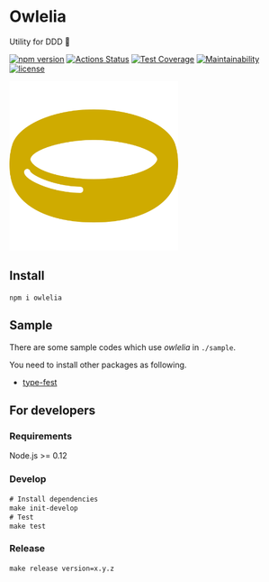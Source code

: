 Owlelia
=======

Utility for DDD 🦉

[![npm version](https://badge.fury.io/js/owlelia.svg)](https://badge.fury.io/js/owlelia)
[![Actions Status](https://github.com/tadashi-aikawa/owlelia/workflows/Tests/badge.svg)](https://github.com/tadashi-aikawa/owlelia/actions)
[![Test Coverage](https://api.codeclimate.com/v1/badges/2d25fe948ba57717c578/test_coverage)](https://codeclimate.com/github/tadashi-aikawa/owlelia/test_coverage)
[![Maintainability](https://api.codeclimate.com/v1/badges/2d25fe948ba57717c578/maintainability)](https://codeclimate.com/github/tadashi-aikawa/owlelia/maintainability)
[![license](https://img.shields.io/github/license/mashape/apistatus.svg)](https://github.com/tadashi-aikawa/owlelia/blob/master/LICENSE)

<img src="https://github.com/tadashi-aikawa/owlelia/raw/master/logo.svg?sanitize=true" width=300 alt="logo" />


Install
-------

```
npm i owlelia
```


Sample
------

There are some sample codes which use _owlelia_ in `./sample`.

You need to install other packages as following.

- [type-fest](https://github.com/sindresorhus/type-fest)


For developers
--------------

### Requirements

Node.js >= 0.12 

### Develop

```
# Install dependencies
make init-develop
# Test
make test
```

### Release

```
make release version=x.y.z
```
